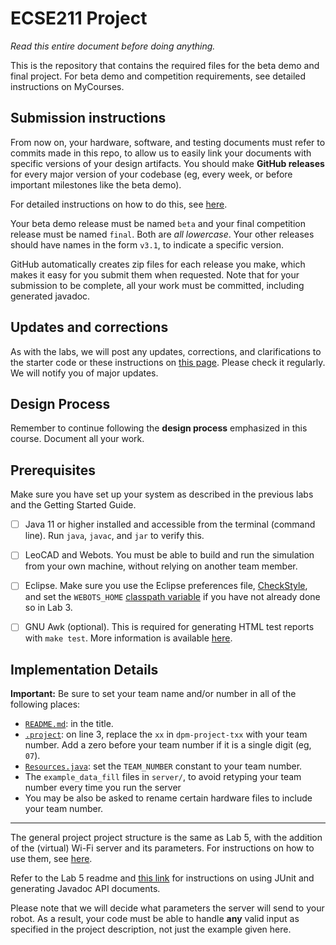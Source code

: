 # ECSE211 Project

_Read this entire document before doing anything._

This is the repository that contains the required files for the beta demo and final project.
For beta demo and competition requirements, see detailed instructions on MyCourses.

## Submission instructions

From now on, your hardware, software, and testing documents must refer to commits made in this repo,
to allow us to easily link your documents with specific versions of your design artifacts. You should make **GitHub releases** for
every major version of your codebase (eg, every week, or before important milestones like the beta demo).

For detailed instructions on how to do this, see [here](https://mcgill-dpm.github.io/website/GithubReleases).

Your beta demo release must be named `beta` and your final competition release must be named `final`. Both are _all lowercase_.
Your other releases should have names in the form `v3.1`, to indicate a specific version.

GitHub automatically creates zip files for each release you make,
which makes it easy for you submit them when requested. Note that for your
submission to be complete, all your work must be committed, including
generated javadoc.

## Updates and corrections

As with the labs, we will post any updates, corrections, and
clarifications to the starter code or these instructions on
[this page](https://mcgill-dpm.github.io/website/lab-notes).
Please check it regularly. We will notify you of major updates.

## Design Process

Remember to continue following the **design process** emphasized in this course. Document all your work.

## Prerequisites

Make sure you have set up your system as described in the previous labs
and the Getting Started Guide.

- [ ] Java 11 or higher installed and accessible from the terminal
(command line). Run `java`, `javac`, and `jar` to verify this.

- [ ] LeoCAD and Webots. You must be able to build and run the simulation
from your own machine, without relying on another team member.

- [ ] Eclipse. Make sure you use the Eclipse preferences file,
[CheckStyle](https://mcgill-dpm.github.io/website/EclipseCheckstyleSpotbugs),
and set the `WEBOTS_HOME` [classpath variable](https://mcgill-dpm.github.io/website/EclipseClasspathVariables)
if you have not already done so in Lab 3.

- [ ] GNU Awk (optional). This is required for generating HTML test reports 
with `make test`. More information is available [here](https://mcgill-dpm.github.io/website/JUnit).


## Implementation Details

**Important:** Be sure to set your team name and/or number in all of the following places:

* [`README.md`](README.md): in the title.
* [`.project`](.project): on line 3, replace the `xx` in `dpm-project-txx`
with your team number. Add a zero before your team number if it is a
single digit (eg, `07`).
* [`Resources.java`](controllers/DpmProject/ca/mcgill/ecse211/project/Resources.java): set the `TEAM_NUMBER` constant to your team number.
* The `example_data_fill` files in `server/`, to avoid retyping your team
number every time you run the server 
* You may be also be asked to rename certain hardware files to include your team number.

___

The general project project structure is the same as Lab 5, with the addition of the (virtual) Wi-Fi server and its parameters.
For instructions on how to use them, see [here](https://mcgill-dpm.github.io/website/Wifi).

Refer to the Lab 5 readme and [this link](https://mcgill-dpm.github.io/website/JUnit)
for instructions on using JUnit and generating Javadoc API documents.

Please note that we will decide what parameters the server will send to your robot.
As a result, your code must be able to handle **any** valid input as specified in the project description,
not just the example given here.
